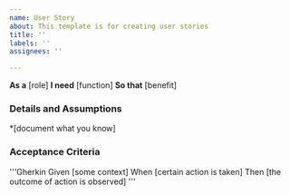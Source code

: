```yaml
---
name: User Story
about: This template is for creating user stories
title: ''
labels: ''
assignees: ''

---
```


**As a** [role]
**I need** [function]
**So that** [benefit]

### Details and Assumptions
*[document what you know]

### Acceptance Criteria

'''Gherkin
Given [some context]
When [certain action is taken]
Then [the outcome of action is observed]
'''
